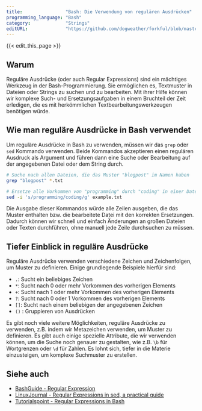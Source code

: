 ```yaml
---
title:                "Bash: Die Verwendung von regulären Ausdrücken"
programming_language: "Bash"
category:             "Strings"
editURL:              "https://github.com/dogweather/forkful/blob/master/content/de/bash/using-regular-expressions.md"
---
```


{{< edit_this_page >}}

## Warum

Reguläre Ausdrücke (oder auch Regular Expressions) sind ein mächtiges Werkzeug in der Bash-Programmierung. Sie ermöglichen es, Textmuster in Dateien oder Strings zu suchen und zu bearbeiten. Mit ihrer Hilfe können wir komplexe Such- und Ersetzungsaufgaben in einem Bruchteil der Zeit erledigen, die es mit herkömmlichen Textbearbeitungswerkzeugen benötigen würde.

## Wie man reguläre Ausdrücke in Bash verwendet

Um reguläre Ausdrücke in Bash zu verwenden, müssen wir das `grep` oder `sed` Kommando verwenden. Beide Kommandos akzeptieren einen regulären Ausdruck als Argument und führen dann eine Suche oder Bearbeitung auf der angegebenen Datei oder dem String durch.

```Bash
# Suche nach allen Dateien, die das Muster "blogpost" im Namen haben
grep "blogpost" *.txt

# Ersetze alle Vorkommen von "programming" durch "coding" in einer Datei
sed -i 's/programming/coding/g' example.txt
```

Die Ausgabe dieser Kommandos würde alle Zeilen ausgeben, die das Muster enthalten bzw. die bearbeitete Datei mit den korrekten Ersetzungen. Dadurch können wir schnell und einfach Änderungen an großen Dateien oder Texten durchführen, ohne manuell jede Zeile durchsuchen zu müssen.

## Tiefer Einblick in reguläre Ausdrücke

Reguläre Ausdrücke verwenden verschiedene Zeichen und Zeichenfolgen, um Muster zu definieren. Einige grundlegende Beispiele hierfür sind:

- `.`: Sucht ein beliebiges Zeichen
- `*`: Sucht nach 0 oder mehr Vorkommen des vorherigen Elements
- `+`: Sucht nach 1 oder mehr Vorkommen des vorherigen Elements
- `?`: Sucht nach 0 oder 1 Vorkommen des vorherigen Elements
- `[]`: Sucht nach einem beliebigen der angegebenen Zeichen
- `()` : Gruppieren von Ausdrücken

Es gibt noch viele weitere Möglichkeiten, reguläre Ausdrücke zu verwenden, z.B. indem wir Metazeichen verwenden, um Muster zu definieren. Es gibt auch einige spezielle Attribute, die wir verwenden können, um die Suche noch genauer zu gestalten, wie z.B. `\b` für Wortgrenzen oder `\d` für Zahlen. Es lohnt sich, tiefer in die Materie einzusteigen, um komplexe Suchmuster zu erstellen.

## Siehe auch

- [BashGuide - Regular Expression](http://tldp.org/LDP/Bash-Beginners-Guide/html/sect_04_01.html)
- [LinuxJournal - Regular Expressions in sed, a practical guide](https://www.linuxjournal.com/article/10356)
- [Tutorialspoint - Regular Expressions in Bash](https://www.tutorialspoint.com/unix/unix-regular-expressions.htm)